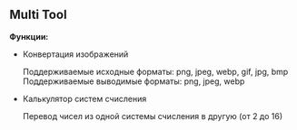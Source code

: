 ## Multi Tool

**Функции:**
- Конвертация изображений

  Поддерживаемые исходные форматы: png, jpeg, webp, gif, jpg, bmp  
  Поддерживаемые выводимые форматы: png, jpeg, webp

- Калькулятор систем счисления

  Перевод чисел из одной системы счисления в другую (от 2 до 16)

